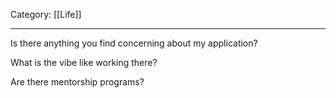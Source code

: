 Category: [[Life]] 
___
Is there anything you find concerning about my application? 

What is the vibe like working there?

Are there mentorship programs? 

